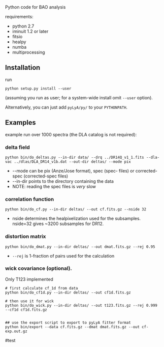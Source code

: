 
Python code for BAO analysis

requirements:
* python 2.7
* iminuit 1.2 or later
* fitsio
* healpy
* numba
* multiprocessing

## Installation

run
```
python setup.py install --user
```
(assuming you run as user; for a system-wide install omit `--user` option).

Alternatively, you can just add `pyLyA/py/` to your `PYTHONPATH`. 

## Examples

example run over 1000 spectra (the DLA catalog is not required):

### delta field

```
python bin/do_deltas.py --in-dir data/ --drq ../DR14Q_v1_1.fits --dla-vac ../dlas/DLA_DR14_v1b.dat --out-dir deltas/ --mode pix
```

* --mode can be pix (Anze/Jose format), spec (spec- files) or corrected-spec (corrected-spec files)
* --in-dir points to the directory containing the data
* NOTE: reading the spec files is *very* slow

### correlation function

```
python bin/do_cf.py --in-dir deltas/ --out cf.fits.gz --nside 32
```
* nside determines the healpixelization used for the subsamples. nside=32 gives ~3200 subsamples for DR12.

### distortion matrix

```
python bin/do_dmat.py --in-dir deltas/ --out dmat.fits.gz --rej 0.95
```

* `--rej` is 1-fraction of pairs used for the calculation

### wick covariance (optional). 

Only T123 implemented 

```
# first calculate cf_1d from data
python bin/do_cf1d.py --in-dir deltas/ --out cf1d.fits.gz 

# then use it for wick
python bin/do_wick.py --in-dir deltas/ --out t123.fits.gz --rej 0.999 --cf1d cf1d.fits.gz


## use the export script to export to pyLyA fitter format
python bin/export --data cf.fits.gz --dmat dmat.fits.gz --out cf-exp.out.gz
```
#test